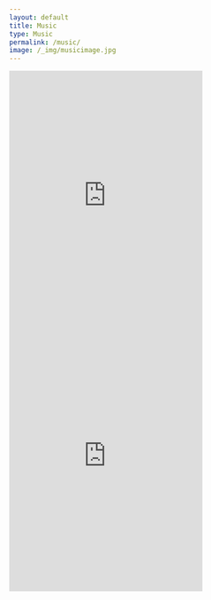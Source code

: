 ```yaml
---
layout: default
title: Music
type: Music
permalink: /music/
image: /_img/musicimage.jpg
---
```


<iframe style="border: 0; width: 350px; height: 470px;" src="https://bandcamp.com/EmbeddedPlayer/album=1792335469/size=large/bgcol=ffffff/linkcol=0687f5/tracklist=false/transparent=true/" seamless><a href="http://twinpyramidcomplex.bandcamp.com/album/jinx-equilibria">Jinx Equilibria by Twin Pyramid Complex</a></iframe>

<iframe style="border: 0; width: 350px; height: 470px;" src="https://bandcamp.com/EmbeddedPlayer/album=2875669988/size=large/bgcol=ffffff/linkcol=0687f5/tracklist=false/transparent=true/" seamless><a href="http://lowemarklund.bandcamp.com/album/gg-gg-ep">Gg.Gg EP by Lowe Marklund</a></iframe>

